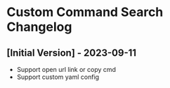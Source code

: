 # Custom Command Search  Changelog

## [Initial Version] - 2023-09-11
- Support open url link or copy cmd
- Support custom yaml config